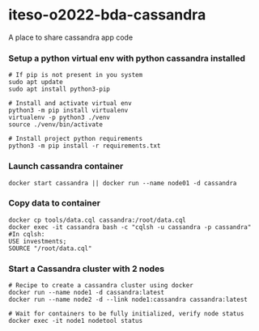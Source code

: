 # iteso-o2022-bda-cassandra

A place to share cassandra app code

### Setup a python virtual env with python cassandra installed
```
# If pip is not present in you system
sudo apt update
sudo apt install python3-pip

# Install and activate virtual env
python3 -m pip install virtualenv
virtualenv -p python3 ./venv
source ./venv/bin/activate

# Install project python requirements
python3 -m pip install -r requirements.txt
```


### Launch cassandra container
```
docker start cassandra || docker run --name node01 -d cassandra
```

### Copy data to container
```
docker cp tools/data.cql cassandra:/root/data.cql
docker exec -it cassandra bash -c "cqlsh -u cassandra -p cassandra"
#In cqlsh:
USE investments;
SOURCE "/root/data.cql"
```

### Start a Cassandra cluster with 2 nodes
```
# Recipe to create a cassandra cluster using docker
docker run --name node1 -d cassandra:latest
docker run --name node2 -d --link node1:cassandra cassandra:latest

# Wait for containers to be fully initialized, verify node status
docker exec -it node1 nodetool status
```
